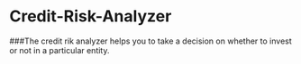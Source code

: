 # Credit-Risk-Analyzer

###The credit rik analyzer helps you to take a decision on whether to invest or not in a particular entity.
